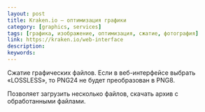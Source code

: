 ```yaml
---
layout: post
title: Kraken.io — оптимизация графики
category: [graphics, services]
tags: [графика, изображение, оптимизация, сжатие, фотография]
link: https://kraken.io/web-interface
description:
keywords:
---
```


<p>Сжатие графических файлов. Если в веб-интерфейсе выбрать «LOSSLESS», то PNG24 не будет преобразован в PNG8.</p>
<p>Позволяет загрузить несколько файлов, скачать архив с обработанными файлами.</p>
